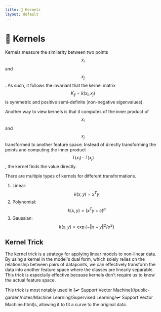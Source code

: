 ```yaml
---
title: 🍿 Kernels
layout: default
---
```


# 🍿 Kernels

Kernels measure the similarity between two points $$x_i$$ and $$x_j$$. As such, it follows the invariant that the kernel matrix $$K_{ij} = k(x_i, x_j)$$ is symmetric and positive semi-definite (non-negative eigenvalues).

Another way to view kernels is that it computes of the inner product of $$x_i$$ and $$x_j$$ transformed to another feature space. Instead of directly transforming the points and computing the inner product $$T(x_i) \cdot T(x_j)$$, the kernel finds the value directly.

There are multiple types of kernels for different transformations.
1. Linear: $$k(x, y) = x^Ty$$
2. Polynomial: $$k(x, y) = (x^Ty + c)^p$$
3. Gaussian: $$k(x, y) = \exp\{-\Vert x-y\Vert^2/\sigma^2\}$$

## Kernel Trick
The kernel trick is a strategy for applying linear models to non-linear data. By using a kernel in the model's dual form, which solely relies on the relationship between pairs of datapoints, we can effectively transform the data into another feature space where the classes are linearly separable. This trick is especially effective because kernels don't require us to know the actual feature space.

This trick is most notably used in [🛩️ Support Vector Machine](/public-garden/notes/Machine Learning/Supervised Learning/🛩️ Support Vector Machine.html)s, allowing it to fit a curve to the original data.
